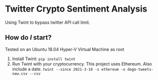 # Twitter Crypto Sentiment Analysis
Using Twint to bypass twitter API call limit.

## How do *I* start?

Tested on an Ubuntu 18.04 Hyper-V Virtual Machine as root

1. Install Twint: ```pip install twint```
2. Run Twint with your cryptocurrency. This project uses Ethereum. Also include a date. ```twint --since 2021-3-19 -s ethereum -o doge-tweets-new.csv --csv```
